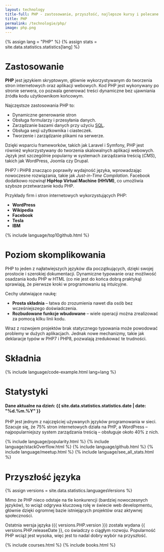 ```yaml
---
layout: technology
title-full: PHP - zastosowanie, przyszłość, najlepsze kursy i polecane książki
title: PHP
permalink: /technologie/php/
image: php.png
---
```


{% assign lang = "PHP" %}
{% assign stats = site.data.statistics.statistics[lang] %}

# Zastosowanie

**PHP** jest językiem skryptowym, głównie wykorzystywanym do tworzenia stron internetowych oraz aplikacji webowych. 
Kod PHP jest wykonywany po stronie serwera, co pozwala generować treści dynamiczne bez ujawniania źródła kodu użytkownikom końcowym.

Najczęstsze zastosowania PHP to:
- Dynamiczne generowanie stron
- Obsługa formularzy i przesyłania danych.
- Zarządzanie bazami danych przy użyciu [SQL](/technologie/sql).
- Obsługa sesji użytkownika i ciasteczek.
- Tworzenie i zarządzanie plikami na serwerze.

Dzięki wsparciu frameworków, takich jak Laravel i Symfony, PHP jest również wykorzystywany do tworzenia skalowalnych aplikacji webowych. 
Język jest szczególnie popularny w systemach zarządzania treścią (*CMS*), takich jak WordPress, Joomla czy Drupal.

PHP7 i PHP8 znacząco poprawiły wydajność języka, wprowadzając nowoczesne rozwiązania, takie jak *Just-in-Time Compilation*. 
Facebook dodatkowo rozwinął **HipHop Virtual Machine (HHVM)**, co umożliwia szybsze przetwarzanie kodu PHP.

Przykłady firm i stron internetowych wykorzystujących PHP:
- **WordPress**
- **Wikipedia**
- **Facebook**
- **Tesla**
- **IBM**


{% include language/top10github.html %}

# Poziom skomplikowania

PHP to jeden z najłatwiejszych języków dla początkujących, dzięki swojej prostocie i szerokiej dokumentacji. Dynamiczne typowanie oraz możliwość osadzania kodu PHP w HTML (co nie jest do końca dobrą praktyką) sprawiają, że pierwsze kroki w programowaniu są intuicyjne.

Cechy ułatwiające naukę:
- **Prosta składnia** – łatwa do zrozumienia nawet dla osób bez wcześniejszego doświadczenia.
- **Rozbudowane funkcje wbudowane** – wiele operacji można zrealizować za pomocą kilku linii kodu.

Wraz z rozwojem projektów brak statycznego typowania może powodować problemy w dużych aplikacjach. Jednak nowe mechanizmy, takie jak deklaracje typów w PHP7 i PHP8, pozwalają zredukować te trudności.

# Składnia

{% include language/code-example.html lang=lang %}

# Statystyki

<h4>Dane aktualne na dzień: {{ site.data.statistics.statistics.date | date: "%d.%m.%Y" }}</h4>

PHP jest jednym z najczęściej używanych języków programowania w sieci. Szacuje się, że 75% stron internetowych działa na PHP, a WordPress – najpopularniejszy system zarządzania treścią – obsługuje około 40% z nich.

{% include language/popularity.html %}
{% include language/stackOverflow.html %}
{% include language/github.html %}
{% include language/meetup.html %}
{% include language/see_all_stats.html %}

# Przyszłość języka

{% assign versions = site.data.statistics.languagesVersions %}

Mimo że PHP nieco odstaje na tle konkurencji (bardziej nowoczesnych języków), to wciąż odgrywa kluczową rolę w świecie web developmentu, głównie dzięki ogromnej bazie istniejących projektów oraz aktywnej społeczności.

Ostatnia wersja języka ({{ versions.PHP.version }}) została wydana {{ versions.PHP.releaseDate }}, co świadczy o ciągłym rozwoju. Popularność PHP wciąż jest wysoka, więc jest to nadal dobry wybór na przyszłość.

{% include courses.html %}
{% include books.html %}
